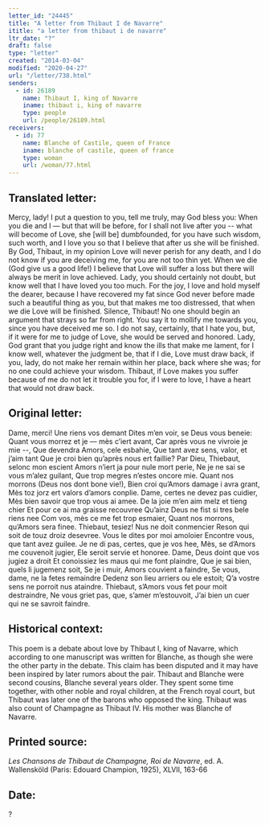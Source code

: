 ```yaml
---
letter_id: "24445"
title: "A letter from Thibaut I de Navarre"
ititle: "a letter from thibaut i de navarre"
ltr_date: "?"
draft: false
type: "letter"
created: "2014-03-04"
modified: "2020-04-27"
url: "/letter/738.html"
senders:
  - id: 26189
    name: Thibaut I, king of Navarre
    iname: thibaut i, king of navarre
    type: people
    url: /people/26189.html
receivers:
  - id: 77
    name: Blanche of Castile, queen of France
    iname: blanche of castile, queen of france
    type: woman
    url: /woman/77.html
---
```

<h2> Translated letter:</h2>Mercy, lady!  I put a question to you,
tell me truly, may God bless you:
When you die and I — but that will be before,
for I shall not live after you --
what will become of Love, she [will be] dumbfounded,
for you have such wisdom, such worth, and I love you so
that I believe that after us she will be finished.
By God, Thibaut, in my opinion
Love will never perish for any death,
and I do not know if you are deceiving me,
for you are not too thin yet.
When we die (God give us a good life!)
I believe that Love will suffer a loss
but there will always be merit in love achieved.
Lady, you should certainly not doubt,
but know well that I have loved you too much.
For the joy, I love and hold myself the dearer,
because I have recovered my fat
since God never before made such a beautiful thing
as you, but that makes me too distressed,
that when we die Love will be finished.
Silence, Thibaut!  No one should begin
an argument that strays so far from right.
You say it to mollify me
towards you, since you have deceived me so.
I do not say, certainly, that I hate you,
but, if it were for me to judge of Love,
she would be served and honored.
Lady, God grant that you judge right
and know the ills that make me lament,
for I know well, whatever the judgment be,
that if I die, Love must draw back,
if you, lady, do not make her remain
within her place, back where she was;
for no one could achieve your wisdom.
Thibaut, if Love makes you suffer because of me
do not let it trouble you for, if I were to love,
I have a heart that would not draw back.
<h2 class="mt-4"> Original letter:</h2>Dame, merci!  Une riens vos demant
Dites m’en voir, se Deus vous beneie:
Quant vous morrez et je — mès c’iert avant,
Car après vous ne vivroie je mie --,
Que devendra Amors, cele esbahie,
Que tant avez sens, valor, et j’aim tant
Que je croi bien qu’après nous ert faillie?
Par Dieu, Thiebaut, selonc mon escient
Amors n’iert ja pour nule mort perie,
Ne je ne sai se vous m’alez guilant,
Que trop megres n’estes oncore mie.
Quant nos morrons (Deus nos dont bone vie!),
Bien croi qu’Amors damage i avra grant,
Mès toz jorz ert valors d’amors conplie.
Dame, certes ne devez pas cuidier,
Mès bien savoir que trop vous ai amee.
De la joie m’en aim melz et tieng chier
Et pour ce ai ma graisse recouvree
Qu’ainz Deus ne fist si tres bele riens nee
Com vos, mès ce me fet trop esmaier,
Quant nos morrons, qu’Amors sera finee.
Thiebaut, tesiez!  Nus ne doit conmencier
Reson qui soit de touz droiz desevree.
Vous le dites por moi amoloier
Encontre vous, que tant avez guilee.
Je ne di pas, certes, que je vos hee,
Mès, se d’Amors me couvenoit jugier,
Ele seroit servie et honoree.
Dame, Deus doint que vos jugiez a droit
Et conoissiez les maus qui me font plaindre,
Que je sai bien, quels li jugemenz soit,
Se je i muir, Amors couvient a faindre,
Se vous, dame, ne la fetes remaindre
Dedenz son lieu arriers ou ele estoit;
Q’a vostre sens ne porroit nus ataindre.
Thiebaut, s’Amors vous fet pour moit destraindre,
Ne vous griet pas, que, s’amer m’estouvoit,
J’ai bien un cuer qui ne se savroit faindre.
<h2 class="mt-4"> Historical context:</h2>This poem is a debate about love by Thibaut I, king of Navarre, which according to one manuscript was written for Blanche, as though she were the other party in the debate.  This claim has been disputed and it may have been inspired by later rumors about the pair.  Thibaut and Blanche were second cousins, Blanche several years older.  They spent some time together, with other noble and royal children, at the French royal court, but Thibaut was later one of the barons who opposed the king.  Thibaut was also count of Champagne as Thibaut IV.  His mother was Blanche of Navarre.
<h2 class="mt-4"> Printed source:</h2><p><em>Les Chansons de Thibaut de Champagne, Roi de Navarre</em>, ed. A. Wallensköld (Paris: Edouard Champion, 1925), XLVII, 163-66</p><h2 class="mt-4"> Date:</h2>?